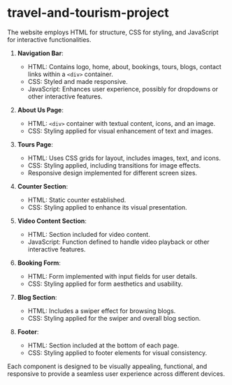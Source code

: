# travel-and-tourism-project
The website employs HTML for structure, CSS for styling, and JavaScript for interactive functionalities.

1. **Navigation Bar**:
   - HTML: Contains logo, home, about, bookings, tours, blogs, contact links within a `<div>` container.
   - CSS: Styled and made responsive.
   - JavaScript: Enhances user experience, possibly for dropdowns or other interactive features.

2. **About Us Page**:
   - HTML: `<div>` container with textual content, icons, and an image.
   - CSS: Styling applied for visual enhancement of text and images.

3. **Tours Page**:
   - HTML: Uses CSS grids for layout, includes images, text, and icons.
   - CSS: Styling applied, including transitions for image effects.
   - Responsive design implemented for different screen sizes.

4. **Counter Section**:
   - HTML: Static counter established.
   - CSS: Styling applied to enhance its visual presentation.

5. **Video Content Section**:
   - HTML: Section included for video content.
   - JavaScript: Function defined to handle video playback or other interactive features.

6. **Booking Form**:
   - HTML: Form implemented with input fields for user details.
   - CSS: Styling applied for form aesthetics and usability.

7. **Blog Section**:
   - HTML: Includes a swiper effect for browsing blogs.
   - CSS: Styling applied for the swiper and overall blog section.

8. **Footer**:
   - HTML: Section included at the bottom of each page.
   - CSS: Styling applied to footer elements for visual consistency.

Each component is designed to be visually appealing, functional, and responsive to provide a seamless user experience across different devices.
